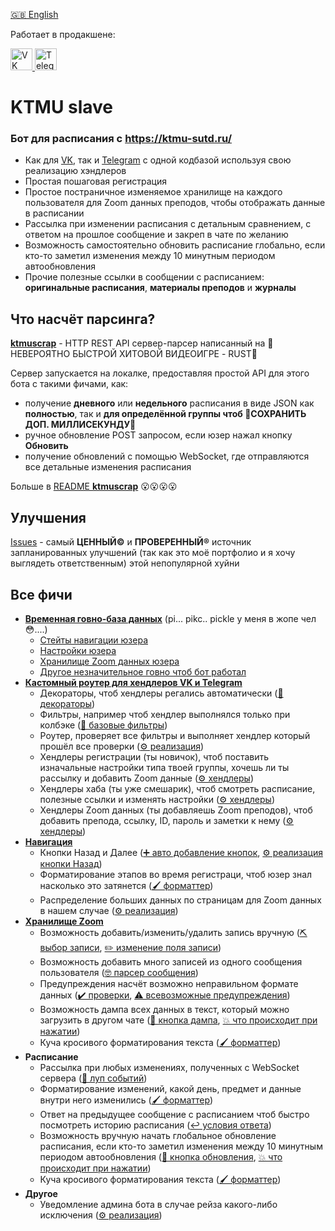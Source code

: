 [🇬🇧 English](/README.md)

Работает в продакшене:
<p float="left">
  <a title="VK" href="https://vk.com/ktmuslave">
    <img alt="VK" src="https://upload.wikimedia.org/wikipedia/commons/f/f3/VK_Compact_Logo_%282021-present%29.svg" width=35>
  </a>
  <a title="Telegram" href="https://t.me/ktmuslave_bot">
    <img alt="Telegram" src="https://upload.wikimedia.org/wikipedia/commons/8/82/Telegram_logo.svg" width=35>
  </a>
</p>

# KTMU slave
### Бот для расписания с https://ktmu-sutd.ru/

- Как для [VK](https://vk.com/ktmuslave), так и [Telegram](https://t.me/ktmuslave_bot) с одной кодбазой используя свою реализацию хэндлеров
- Простая пошаговая регистрация
- Простое постраничное изменяемое хранилище на каждого пользователя для Zoom данных преподов, чтобы отображать данные в расписании
- Рассылка при изменении расписания с детальным сравнением, с ответом на прошлое сообщение и закреп в чате по желанию
- Возможность самостоятельно обновить расписание глобально, если кто-то заметил изменения между 10 минутным периодом автообновления
- Прочие полезные ссылки в сообщении с расписанием: **оригинальные расписания**, **материалы преподов** и **журналы**

## Что насчёт парсинга?
[**ktmuscrap**](https://github.com/kerdl/ktmuscrap) - HTTP REST API сервер-парсер написанный на 🚀НЕВЕРОЯТНО БЫСТРОЙ ХИТОВОЙ ВИДЕОИГРЕ - RUST🚀

Сервер запускается на локалке, предоставляя простой API для этого бота с такими фичами, как:
- получение **дневного** или **недельного** расписания в виде JSON как **полностью**, так и **для определённой группы чтоб 🚀СОХРАНИТЬ ДОП. МИЛЛИСЕКУНДУ🚀**
- ручное обновление POST запросом, если юзер нажал кнопку **Обновить**
- получение обновлений с помощью WebSocket, где отправляются все детальные изменения расписания

Больше в [README **ktmuscrap**](https://github.com/kerdl/ktmuscrap/blob/master/README.md) 😮😮😮😮

## Улучшения
[Issues](https://github.com/kerdl/ktmuslave/issues) - самый **ЦЕННЫЙ©** и **ПРОВЕРЕННЫЙ®** источник запланированных улучшений (так как это моё портфолио и я хочу выглядеть ответственным) этой непопулярной хуйни

## Все фичи
- [**Временная говно-база данных**](https://github.com/kerdl/ktmuslave/blob/b8c733216cb7c889a9ee21f4d7a20439639d82d2/src/svc/common/__init__.py#L41-L87) (pi... pikc.. pickle у меня в жопе чел 😳....)
  - [Стейты навигации юзера](https://github.com/kerdl/ktmuslave/blob/b8c733216cb7c889a9ee21f4d7a20439639d82d2/src/svc/common/states/tree.py)
  - [Настройки юзера](https://github.com/kerdl/ktmuslave/blob/b8c733216cb7c889a9ee21f4d7a20439639d82d2/src/data/settings.py#L17-L22)
  - [Хранилище Zoom данных юзера](https://github.com/kerdl/ktmuslave/blob/b8c733216cb7c889a9ee21f4d7a20439639d82d2/src/data/zoom.py#L472-L499)
  - [Другое незначительное говно чтоб бот работал](https://github.com/kerdl/ktmuslave/blob/b8c733216cb7c889a9ee21f4d7a20439639d82d2/src/svc/common/router.py)
- [**Кастомный роутер для хендлеров VK и Telegram**](https://github.com/kerdl/ktmuslave/blob/b8c733216cb7c889a9ee21f4d7a20439639d82d2/src/svc/common/router.py)
  - Декораторы, чтоб хендлеры регались автоматически ([🎍 декораторы](https://github.com/kerdl/ktmuslave/blob/b8c733216cb7c889a9ee21f4d7a20439639d82d2/src/svc/common/router.py#L37-L74))
  - Фильтры, например чтоб хендлер выполнялся только при колбэке ([🚽 базовые фильтры](https://github.com/kerdl/ktmuslave/blob/master/src/svc/common/filters.py))
  - Роутер, проверяет все фильтры и выполняет хендлер который прошёл все проверки ([⚙️ реализация](https://github.com/kerdl/ktmuslave/blob/b8c733216cb7c889a9ee21f4d7a20439639d82d2/src/svc/common/router.py#L103-L165))
  - Хендлеры регистрации (ты новичок), чтоб поставить изначальные настройки типа твоей группы, хочешь ли ты рассылку и добавить Zoom данные ([⚙️ хендлеры](https://github.com/kerdl/ktmuslave/blob/b8c733216cb7c889a9ee21f4d7a20439639d82d2/src/svc/common/bps/init.py))
  - Хендлеры хаба (ты уже смешарик), чтоб смотреть расписание, полезные ссылки и изменять настройки ([⚙️ хендлеры](https://github.com/kerdl/ktmuslave/blob/b8c733216cb7c889a9ee21f4d7a20439639d82d2/src/svc/common/bps/hub.py))
  - Хендлеры Zoom данных (ты добавляешь Zoom преподов), чтоб добавить препода, ссылку, ID, пароль и заметки к нему ([⚙️ хендлеры](https://github.com/kerdl/ktmuslave/blob/b8c733216cb7c889a9ee21f4d7a20439639d82d2/src/svc/common/bps/zoom.py))
- [**Навигация**](https://github.com/kerdl/ktmuslave/blob/b8c733216cb7c889a9ee21f4d7a20439639d82d2/src/svc/common/navigator.py)
  - Кнопки Назад и Далее ([➕ авто добавление кнопок](https://github.com/kerdl/ktmuslave/blob/b8c733216cb7c889a9ee21f4d7a20439639d82d2/src/svc/common/keyboard.py#L270-L280), [⚙️ реализация кнопки Назад](https://github.com/kerdl/ktmuslave/blob/b8c733216cb7c889a9ee21f4d7a20439639d82d2/src/svc/common/bps/__init__.py#L83-L86))
  - Форматирование этапов во время регистраци, чтоб юзер знал насколько это затянется ([🖌️ форматтер](https://github.com/kerdl/ktmuslave/blob/b8c733216cb7c889a9ee21f4d7a20439639d82d2/src/svc/common/states/formatter.py#L38-L145))
  - Распределение больших данных по страницам для Zoom данных в нашем случае ([⚙️ реализация](https://github.com/kerdl/ktmuslave/blob/b8c733216cb7c889a9ee21f4d7a20439639d82d2/src/svc/common/pagination.py#L54-L165))
- [**Хранилище Zoom**](https://github.com/kerdl/ktmuslave/blob/b8c733216cb7c889a9ee21f4d7a20439639d82d2/src/data/zoom.py)
  - Возможность добавить/изменить/удалить запись вручную ([⛏️ выбор записи](https://github.com/kerdl/ktmuslave/blob/b8c733216cb7c889a9ee21f4d7a20439639d82d2/src/svc/common/bps/zoom.py#L418-L429), [✏️ изменение поля записи](https://github.com/kerdl/ktmuslave/blob/b8c733216cb7c889a9ee21f4d7a20439639d82d2/src/svc/common/bps/zoom.py#L65-L155))
  - Возможность добавить много записей из одного сообщения пользователя ([🤓 парсер сообщения](https://github.com/kerdl/ktmuslave/blob/b8c733216cb7c889a9ee21f4d7a20439639d82d2/src/parse/zoom.py#L223-L234))
  - Предупреждения насчёт возможно неправильном формате данных ([✔️ проверки](https://github.com/kerdl/ktmuslave/blob/master/src/data/zoom.py#L149-L156), [⚠️ всевозможные предупреждения](https://github.com/kerdl/ktmuslave/blob/b8c733216cb7c889a9ee21f4d7a20439639d82d2/src/data/__init__.py#L123-L156))
  - Возможность дампа всех данных в текст, который можно загрузить в другом чате ([💾 кнопка дампа](https://github.com/kerdl/ktmuslave/blob/b8c733216cb7c889a9ee21f4d7a20439639d82d2/src/svc/common/bps/zoom.py#L452), [💥 что происходит при нажатии](https://github.com/kerdl/ktmuslave/blob/b8c733216cb7c889a9ee21f4d7a20439639d82d2/src/svc/common/bps/zoom.py#L15-L26))
  - Куча кросивого форматирования текста ([🖌️ форматтер](https://github.com/kerdl/ktmuslave/blob/b8c733216cb7c889a9ee21f4d7a20439639d82d2/src/data/zoom.py#L244-L255))
- **Расписание**
  - Рассылка при любых изменениях, полученных с WebSocket сервера ([🔄 луп событий](https://github.com/kerdl/ktmuslave/blob/b8c733216cb7c889a9ee21f4d7a20439639d82d2/src/api/schedule.py#L310-L365))
  - Форматирование изменений, какой день, предмет и данные внутри него изменились ([🖌️ форматтер](https://github.com/kerdl/ktmuslave/blob/b8c733216cb7c889a9ee21f4d7a20439639d82d2/src/data/schedule/format.py#L245-L315))
  - Ответ на предыдущее сообщение с расписанием чтоб быстро посмотреть историю расписания ([↩️ условия ответа](https://github.com/kerdl/ktmuslave/blob/b8c733216cb7c889a9ee21f4d7a20439639d82d2/src/svc/common/__init__.py#L208-L226))
  - Возможность вручную начать глобальное обновление расписания, если кто-то заметил изменения между 10 минутным периодом автообновления ([🔄 кнопка обновления](https://github.com/kerdl/ktmuslave/blob/b8c733216cb7c889a9ee21f4d7a20439639d82d2/src/svc/common/bps/hub.py#L114), [💥 что происходит при нажатии](https://github.com/kerdl/ktmuslave/blob/b8c733216cb7c889a9ee21f4d7a20439639d82d2/src/svc/common/bps/hub.py#L20-L59))
  - Куча кросивого форматирования текста ([🖌️ форматтер](https://github.com/kerdl/ktmuslave/blob/b8c733216cb7c889a9ee21f4d7a20439639d82d2/src/data/schedule/format.py#L208-L238))
- **Другое**
  - Уведомление админа бота в случае рейза какого-либо исключения ([⚙️ реализация](https://github.com/kerdl/ktmuslave/blob/e7990a044526435c49471ed8be06871ce0c50384/src/__init__.py#L61-L75))